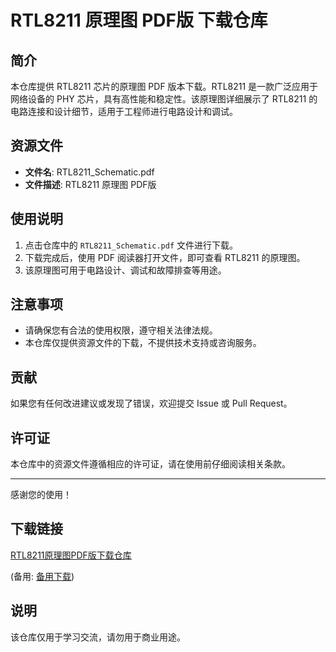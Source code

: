 # RTL8211 原理图 PDF版 下载仓库

## 简介

本仓库提供 RTL8211 芯片的原理图 PDF 版本下载。RTL8211 是一款广泛应用于网络设备的 PHY 芯片，具有高性能和稳定性。该原理图详细展示了 RTL8211 的电路连接和设计细节，适用于工程师进行电路设计和调试。

## 资源文件

- **文件名**: RTL8211_Schematic.pdf
- **文件描述**: RTL8211 原理图 PDF版

## 使用说明

1. 点击仓库中的 `RTL8211_Schematic.pdf` 文件进行下载。
2. 下载完成后，使用 PDF 阅读器打开文件，即可查看 RTL8211 的原理图。
3. 该原理图可用于电路设计、调试和故障排查等用途。

## 注意事项

- 请确保您有合法的使用权限，遵守相关法律法规。
- 本仓库仅提供资源文件的下载，不提供技术支持或咨询服务。

## 贡献

如果您有任何改进建议或发现了错误，欢迎提交 Issue 或 Pull Request。

## 许可证

本仓库中的资源文件遵循相应的许可证，请在使用前仔细阅读相关条款。

---

感谢您的使用！

## 下载链接
[RTL8211原理图PDF版下载仓库](https://pan.quark.cn/s/811884845b95) 

(备用: [备用下载](https://pan.baidu.com/s/14Q97KiJKdtZAnurr_z1NOg?pwd=cg2a))

## 说明

该仓库仅用于学习交流，请勿用于商业用途。
